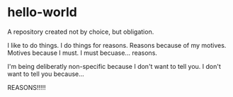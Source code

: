 # hello-world
A repository created not by choice, but obligation.

I like to do things.
I do things for reasons.
Reasons because of my motives.
Motives because I must.
I must becuase... reasons.

I'm being deliberatly non-specific because I don't want to tell you.
I don't want to tell you because...

REASONS!!!!!
